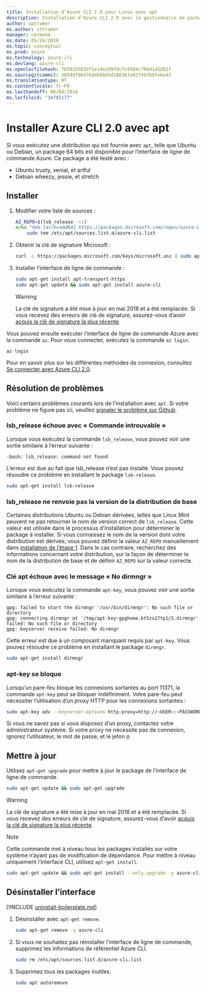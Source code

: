 ```yaml
---
title: Installation d’Azure CLI 2.0 pour Linux avec apt
description: Installation d’Azure CLI 2.0 avec le gestionnaire de package apt
author: sptramer
ms.author: sttramer
manager: carmonm
ms.date: 05/24/2018
ms.topic: conceptual
ms.prod: azure
ms.technology: azure-cli
ms.devlang: azure-cli
ms.openlocfilehash: 7b5835581bf1e14e2d9fdc7c9584c704d1a5d82f
ms.sourcegitcommit: 38549f60d76d4b6b65d180367e83749769fe6e43
ms.translationtype: HT
ms.contentlocale: fr-FR
ms.lasthandoff: 06/04/2018
ms.locfileid: "34703177"
---
```

# <a name="install-azure-cli-20-with-apt"></a>Installer Azure CLI 2.0 avec apt

Si vous exécutez une distribution qui est fournie avec `apt`, telle que Ubuntu ou Debian, un package 64 bits est disponible pour l’interface de ligne de commande Azure. Ce package a été testé avec :

* Ubuntu trusty, xenial, et artful
* Debian wheezy, jessie, et stretch

## <a name="install"></a>Installer

1. <a name="install-step-1"/> Modifier votre liste de sources :

    ```bash
    AZ_REPO=$(lsb_release -cs)
    echo "deb [arch=amd64] https://packages.microsoft.com/repos/azure-cli/ $AZ_REPO main" | \
        sudo tee /etc/apt/sources.list.d/azure-cli.list
    ```

2. <a name="signingKey"></a>Obtenir la clé de signature Microsoft :

   ```bash
   curl -L https://packages.microsoft.com/keys/microsoft.asc | sudo apt-key add -
   ```

3. Installer l’interface de ligne de commande :

   ```bash
   sudo apt-get install apt-transport-https
   sudo apt-get update && sudo apt-get install azure-cli
   ```

   > [!WARNING]
   > La clé de signature a été mise à jour en mai 2018 et a été remplacée. Si vous recevez des erreurs de clé de signature, assurez-vous d’avoir [acquis la clé de signature la plus récente](#signingKey).

Vous pouvez ensuite exécuter l’interface de ligne de commande Azure avec la commande `az`. Pour vous connecter, exécutez la commande `az login`.

```azurecli
az login
```

Pour en savoir plus sur les différentes méthodes de connexion, consultez [Se connecter avec Azure CLI 2.0](authenticate-azure-cli.md).

## <a name="troubleshooting"></a>Résolution de problèmes

Voici certains problèmes courants lors de l’installation avec `apt`. Si votre problème ne figure pas ici, veuillez [signaler le problème sur Github](https://github.com/Azure/azure-cli/issues).

### <a name="lsbrelease-fails-with-command-not-found"></a>lsb_release échoue avec « Commande introuvable »

Lorsque vous exécutez la commande `lsb_release`, vous pouvez voir une sortie similaire à l’erreur suivante :

```output
-bash: lsb_release: command not found
```

L’erreur est due au fait que lsb_release n’est pas installé. Vous pouvez résoudre ce problème en installant le package `lsb-release`.

```bash
sudo apt-get install lsb-release
```

### <a name="lsbrelease-does-not-return-the-base-distribution-version"></a>lsb_release ne renvoie pas la version de la distribution de base

Certaines distributions Ubuntu ou Debian dérivées, telles que Linux Mint peuvent ne pas retourner le nom de version correct de `lsb_release`. Cette valeur est utilisée dans le processus d’installation pour déterminer le package à installer. Si vous connaissez le nom de la version dont votre distribution est dérivée, vous pouvez définir la valeur `AZ_REPO` manuellement dans [installation de l’étape 1](#install-step-1). Dans le cas contraire, recherchez des informations concernant votre distribution, sur la façon de déterminer le nom de la distribution de base et de définir `AZ_REPO` sur la valeur correcte.

### <a name="apt-key-fails-with-no-dirmngr"></a>Clé apt échoue avec le message « No dirmngr »

Lorsque vous exécutez la commande `apt-key`, vous pouvez voir une sortie similaire à l’erreur suivante :

```output
gpg: failed to start the dirmngr '/usr/bin/dirmngr': No such file or directory
gpg: connecting dirmngr at '/tmp/apt-key-gpghome.kt5zo27tp1/S.dirmngr' failed: No such file or directory
gpg: keyserver receive failed: No dirmngr
```

Cette erreur est due à un composant manquant requis par `apt-key`. Vous pouvez résoudre ce problème en installant le package `dirmngr`.

```bash
sudo apt-get install dirmngr
```

### <a name="apt-key-hangs"></a>apt-key se bloque

Lorsqu’un pare-feu bloque les connexions sortantes au port 11371, la commande `apt-key` peut se bloquer indéfiniment. Votre pare-feu peut nécessiter l’utilisation d’un proxy HTTP pour les connexions sortantes :

```bash
sudo apt-key adv --keyserver-options http-proxy=http://<USER>:<PASSWORD>@<PROXY-HOST>:<PROXY-PORT>/ --keyserver packages.microsoft.com --recv-keys 52E16F86FEE04B979B07E28DB02C46DF417A0893
```

Si vous ne savez pas si vous disposez d’un proxy, contactez votre administrateur système. Si votre proxy ne nécessite pas de connexion, ignorez l’utilisateur, le mot de passe, et le jeton `@`.

## <a name="update"></a>Mettre à jour

Utilisez `apt-get upgrade` pour mettre à jour le package de l’interface de ligne de commande.

   ```bash
   sudo apt-get update && sudo apt-get upgrade
   ```

> [!WARNING]
> La clé de signature a été mise à jour en mai 2018 et a été remplacée. Si vous recevez des erreurs de clé de signature, assurez-vous d’avoir [acquis la clé de signature la plus récente](#signingKey).
   
> [!NOTE]
> Cette commande met à niveau tous les packages installés sur votre système n’ayant pas de modification de dépendance.
> Pour mettre à niveau uniquement l’interface CLI, utilisez `apt-get install`.
> ```bash
> sudo apt-get update && sudo apt-get install --only-upgrade -y azure-cli
> ```

## <a name="uninstall"></a>Désinstaller l’interface

[!INCLUDE [uninstall-boilerplate.md](includes/uninstall-boilerplate.md)]

1. Désinstaller avec `apt-get remove`.

    ```bash
    sudo apt-get remove -y azure-cli
    ```

2. Si vous ne souhaitez pas réinstaller l’interface de ligne de commande, supprimez les informations de référentiel Azure CLI.

   ```bash
   sudo rm /etc/apt/sources.list.d/azure-cli.list
   ```

3. Supprimez tous les packages inutiles.

   ```bash
   sudo apt autoremove
   ```

